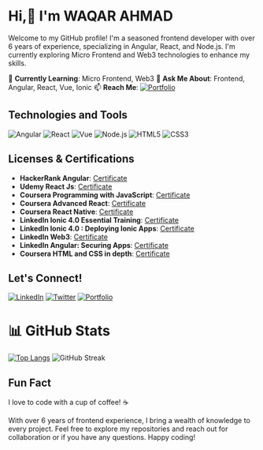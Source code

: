 # Hi,👋 I'm WAQAR AHMAD

Welcome to my GitHub profile! I'm a seasoned frontend developer with over 6 years of experience, specializing in Angular, React, and Node.js. I'm currently exploring Micro Frontend and Web3 technologies to enhance my skills.

🌱 **Currently Learning**: Micro Frontend, Web3
💬 **Ask Me About**: Frontend, Angular, React, Vue, Ionic
📫 **Reach Me**: [![Portfolio](https://img.shields.io/badge/-Flowcode-1ca0f1?style=flat-square&logo=flowcode&logoColor=white)](https://www.flowcode.com/page/waqar-ahmad)

## Technologies and Tools

![Angular](https://img.shields.io/badge/-Angular-red?style=flat-square&logo=angular&logoColor=white)
![React](https://img.shields.io/badge/-React-blue?style=flat-square&logo=react&logoColor=white)
![Vue](https://img.shields.io/badge/-Vue-green?style=flat-square&logo=vue.js&logoColor=white)
![Node.js](https://img.shields.io/badge/-Node.js-339933?style=flat-square&logo=node.js&logoColor=white)
![HTML5](https://img.shields.io/badge/-HTML-orange?style=flat-square&logo=html5&logoColor=white)
![CSS3](https://img.shields.io/badge/-CSS-blue?style=flat-square&logo=css3&logoColor=white)


## Licenses & Certifications

- **HackerRank Angular**: [Certificate](https://www.hackerrank.com/certificates/b07a146dd010)
- **Udemy React Js**: [Certificate](https://www.udemy.com/certificate/UC-899c2d99-ccfc-4156-be32-b0b90c656148)
- **Coursera Programming with JavaScript**: [Certificate](https://www.coursera.org/account/accomplishments/certificate/98KL5BEYT79R)
- **Coursera Advanced React**: [Certificate](https://www.coursera.org/account/accomplishments/certificate/ZGRESCSJGRSN)
- **Coursera React Native**: [Certificate](https://www.coursera.org/account/accomplishments/certificate/4MH9M7V52QNG)
- **LinkedIn  Ionic 4.0 Essential Training**: [Certificate](https://www.linkedin.com/learning/certificates/0250aa09069a614460cc9f750bd8a1ba192f28e91950a2da5183fd0c4be80976?trk=share_certificate)
- **LinkedIn Ionic 4.0 : Deploying Ionic Apps**: [Certificate](https://www.linkedin.com/learning/certificates/012d2c9acf6dcf94754cb56b73177467244a646a808f01a0819f0b455d0eeed1?trk=share_certificate)
- **LinkedIn Web3**: [Certificate](https://www.linkedin.com/learning/certificates/2d7f8391d46fca99ce45f8d483e3739af0df3e493ac10d257930a7f504b6581a?trk=share_certificate)
- **LinkedIn Angular: Securing Apps**: [Certificate](https://www.linkedin.com/learning/certificates/1a99a594af9226e54104fa1f092427baeda3e13dadb27b2b1362f40bc14e47f5?trk=share_certificate)
- **Coursera HTML and CSS in depth**: [Certificate](https://www.coursera.org/account/accomplishments/certificate/SQVZWAVKPTD9)

## Let's Connect!

[![LinkedIn](https://img.shields.io/badge/-LinkedIn-blue?style=for-the-badge&logo=linkedin)]([https://www.linkedin.com/in/your-linkedin](https://www.linkedin.com/in/waqar-ahmd/))
[![Twitter](https://img.shields.io/badge/-Twitter-1DA1F2?style=for-the-badge&logo=twitter&logoColor=white)](https://twitter.com/waqargpgc)
[![Portfolio](https://img.shields.io/badge/-Portfolio-ff9900?style=for-the-badge)]([https://your-portfolio.com](https://my-portfolio-website-11.netlify.app/))

# 📊 GitHub Stats

[![Top Langs](https://github-readme-stats.vercel.app/api/top-langs/?username=waqargpgc&layout=compact)](https://github.com/anuraghazra/github-readme-stats)
![GitHub Streak](https://github-readme-streak-stats.herokuapp.com/?user=waqargpgc&hide_border=false)


## Fun Fact

I love to code with a cup of coffee! ☕

With over 6 years of frontend experience, I bring a wealth of knowledge to every project. Feel free to explore my repositories and reach out for collaboration or if you have any questions. Happy coding!

